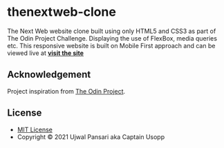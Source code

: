# thenextweb-clone

The Next Web website clone built using only HTML5 and CSS3 as part of The Odin Project Challenge. Displaying the use of FlexBox, media queries etc.
This responsive website is built on Mobile First approach and can be viewed live at [__visit the site__](https://captain-usopp.github.io/thenextweb-clone/)

## Acknowledgement

Project inspiration from [The Odin Project](https://www.theodinproject.com/home).

## License

* [MIT License](https://opensource.org/licenses/MIT)
* Copyright &copy; 2021 Ujwal Pansari aka Captain Usopp